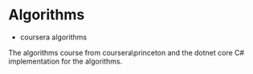 # Algorithms

* coursera algorithms

The algorithms course from coursera\princeton and the dotnet core C# implementation for the algorithms.

